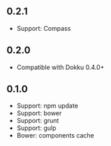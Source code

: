 0.2.1
---
* Support: Compass

0.2.0
---
* Compatible with Dokku 0.4.0+

0.1.0
---
* Support: npm update
* Support: bower
* Support: grunt
* Support: gulp
* Bower: components cache